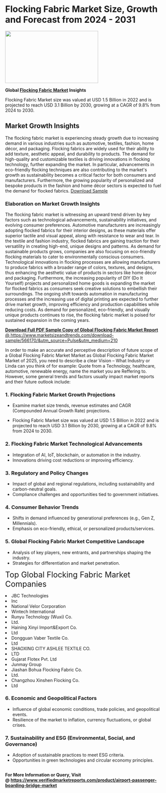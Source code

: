 <H1>Flocking Fabric Market Size, Growth and Forecast from 2024 - 2031</H1><img class="aligncenter size-medium wp-image-584254" src="https://thirdeyenews.in/wp-content/uploads/2024/09/Global-Market-Research-300x168.jpeg" alt="" width="300" height="168" /><p><strong>Global&nbsp;<a href="https://www.marketsizeandtrends.com/download-sample/566170/&amp;utm_source=Pulse&amp;utm_medium=210">Flocking Fabric Market</a> Insights</strong></p><p>Flocking Fabric Market size was valued at USD 1.5 Billion in 2022 and is projected to reach USD 3.1 Billion by 2030, growing at a CAGR of 9.8% from 2024 to 2030.</p><p><h2>Market Growth Insights</h2> The flocking fabric market is experiencing steady growth due to increasing demand in various industries such as automotive, textiles, fashion, home décor, and packaging. Flocking fabrics are widely used for their ability to add texture, aesthetic appeal, and durability to products. The demand for high-quality and customizable textiles is driving innovations in flocking technology, further expanding the market. In particular, advancements in eco-friendly flocking techniques are also contributing to the market's growth as sustainability becomes a critical factor for both consumers and manufacturers. Furthermore, the growing popularity of personalized and bespoke products in the fashion and home décor sectors is expected to fuel the demand for flocked fabrics. <a href="javascript:void(0);">Download Sample</a> <h3>Elaboration on Market Growth Insights</h3> The flocking fabric market is witnessing an upward trend driven by key factors such as technological advancements, sustainability initiatives, and evolving consumer preferences. Automotive manufacturers are increasingly adopting flocked fabrics for their interior designs, as these materials offer superior tactile and visual appeal, along with resistance to wear and tear. In the textile and fashion industry, flocked fabrics are gaining traction for their versatility in creating high-end, unique designs and patterns. As demand for sustainable products grows, companies are also focusing on eco-friendly flocking materials to cater to environmentally conscious consumers. Technological innovations in flocking processes are allowing manufacturers to produce fabrics with a broader range of colors, textures, and designs, thus enhancing the aesthetic value of products in sectors like home décor and packaging. Furthermore, the increasing popularity of DIY (Do It Yourself) projects and personalized home goods is expanding the market for flocked fabrics as consumers seek creative solutions to embellish their surroundings. The ongoing shift towards automation in manufacturing processes and the increasing use of digital printing are expected to further drive market growth, improving efficiency and production capabilities while reducing costs. As demand for personalized, eco-friendly, and visually unique products continues to rise, the flocking fabric market is poised for sustained expansion in the coming years. <a href="javascript:void(0);"></p><p><span class=""><strong>Download Full PDF Sample Copy of Global Flocking Fabric Market Report</strong> @ <a href="https://www.marketsizeandtrends.com/download-sample/566170/&amp;utm_source=Pulse&amp;utm_medium=210" target="_blank">https://www.marketsizeandtrends.com/download-sample/566170/&amp;utm_source=Pulse&amp;utm_medium=210</a></span></p><p>In order to make an accurate and perceptive description of future scope of a Global&nbsp;Flocking Fabric Market Market as Global&nbsp;Flocking Fabric Market Market of 2025, you need to describe a clear Vision &ndash; What Industry or Linda can you think of for example: Quote from a Technology, healthcare, automotive, renewable energy, name the market you are Reffering to. However, some general trends and factors usually impact market reports and their future outlook include:</p><h3>1.&nbsp;<strong>Flocking Fabric Market Growth Projections</strong></h3><ul><li>Examine market size trends, revenue estimates and CAGR (Compounded Annual Growth Rate) projections.</li><li><p>Flocking Fabric Market size was valued at USD 1.5 Billion in 2022 and is projected to reach USD 3.1 Billion by 2030, growing at a CAGR of 9.8% from 2024 to 2030.</p></li></ul><h3>2.&nbsp;<strong>Flocking Fabric Market Technological Advancements</strong></h3><ul><li>Integration of AI, IoT, blockchain, or automation in the industry.</li><li>Innovations driving cost reductions or improving efficiency.</li></ul><h3>3.&nbsp;<strong>Regulatory and Policy Changes</strong></h3><ul><li>Impact of global and regional regulations, including sustainability and carbon-neutral goals.</li><li>Compliance challenges and opportunities tied to government initiatives.</li></ul><h3>4.&nbsp;<strong>Consumer Behavior Trends</strong></h3><ul><li>Shifts in demand influenced by generational preferences (e.g., Gen Z, Millennials).</li><li>Emphasis on eco-friendly, ethical, or personalized products/services.</li></ul><h3>5.&nbsp;<strong>Global Flocking Fabric Market Competitive Landscape</strong></h3><ul><li>Analysis of key players, new entrants, and partnerships shaping the industry.</li><li>Strategies for differentiation and market penetration.</li></ul><p data-pm-slice="1 1 []"><span style="color: inherit; font-family: inherit; font-size: 25px;">Top Global Flocking Fabric Market Companies</span></p><div class="" data-test-id=""><p><li>JBC Technologies</li><li> Inc</li><li> National Velor Corporation</li><li> Wintech International</li><li> Runyu Technology (Wuxi) Co.</li><li> Ltd.</li><li> Haining Xinyi Import&Export Co.</li><li> Ltd</li><li> Dongguan Vaber Textile Co.</li><li> Ltd</li><li> SHAOXING CITY ASHLEE TEXTILE CO.</li><li> LTD</li><li> Gujarat Flotex Pvt. Ltd</li><li> Junmay Group</li><li> Jiashan Bohua Flocking Fabric Co.</li><li> Ltd.</li><li> Changzhou Xinshen Flocking Co.</li><li> Ltd</li></p></div><h3>6.&nbsp;<strong>Economic and Geopolitical Factors</strong></h3><ul><li>Influence of global economic conditions, trade policies, and geopolitical events.</li><li>Resilience of the market to inflation, currency fluctuations, or global crises.</li></ul><h3>7.&nbsp;<strong>Sustainability and ESG (Environmental, Social, and Governance)</strong></h3><ul><li>Adoption of sustainable practices to meet ESG criteria.</li><li>Opportunities in green technologies and circular economy principles.</li></ul><h2><strong style="font-size: 14px;">For More Information or Query, Visit @&nbsp;</strong><a style="background-color: #ffffff; font-size: 14px;" href="https://www.marketsizeandtrends.com/report/flocking-fabric-market/" target="_blank">https://www.verifiedmarketreports.com/product/airport-passenger-boarding-bridge-market</a></h2>
